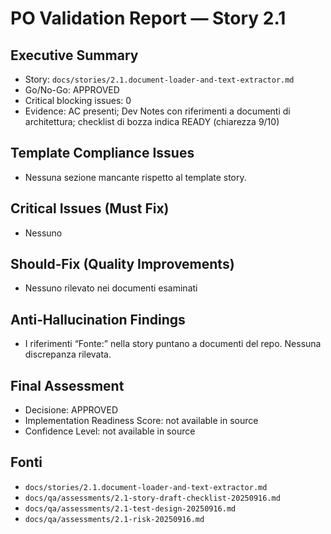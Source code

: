 # PO Validation Report — Story 2.1

## Executive Summary
- Story: `docs/stories/2.1.document-loader-and-text-extractor.md`
- Go/No-Go: APPROVED
- Critical blocking issues: 0
- Evidence: AC presenti; Dev Notes con riferimenti a documenti di architettura; checklist di bozza indica READY (chiarezza 9/10)

## Template Compliance Issues
- Nessuna sezione mancante rispetto al template story.

## Critical Issues (Must Fix)
- Nessuno

## Should‑Fix (Quality Improvements)
- Nessuno rilevato nei documenti esaminati

## Anti‑Hallucination Findings
- I riferimenti “Fonte:” nella story puntano a documenti del repo. Nessuna discrepanza rilevata.

## Final Assessment
- Decisione: APPROVED
- Implementation Readiness Score: not available in source
- Confidence Level: not available in source

## Fonti
- `docs/stories/2.1.document-loader-and-text-extractor.md`
- `docs/qa/assessments/2.1-story-draft-checklist-20250916.md`
- `docs/qa/assessments/2.1-test-design-20250916.md`
- `docs/qa/assessments/2.1-risk-20250916.md`
